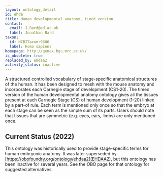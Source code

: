 ```yaml
---
layout: ontology_detail
id: ehda
title: Human developmental anatomy, timed version
contact:
  email: J.Bard@ed.ac.uk
  label: Jonathan Bard
taxon:
  id: NCBITaxon:9606
  label: Homo sapiens
homepage: http://genex.hgu.mrc.ac.uk/
is_obsolete: true
replaced_by: ehdaa2
activity_status: inactive
---
```


A structured controlled vocabulary of stage-specific anatomical structures of the human. It has been designed to mesh with the mouse anatomy and incorporates each Carnegie stage of development (CS1-20). The timed version of the human developmental anatomy ontology gives all the tissues present at each Carnegie Stage (CS) of human development (1-20) linked by a part-of rule. Each term is mentioned only once so that the embryo at each stage can be seen as the simple sum of its parts. Users should note that tissues that are symmetric (e.g. eyes, ears, limbs) are only mentioned once.

## Current Status (2022)

This ontology was historically used to provide stage-specific terms for human embryonic anatomy. It was later superseded by [https://obofoundry.org/ontology/ehdaa2](EHDAA2), but this ontology has been inactive for several years. See the OBO page for that ontology for suggested alternatives.
